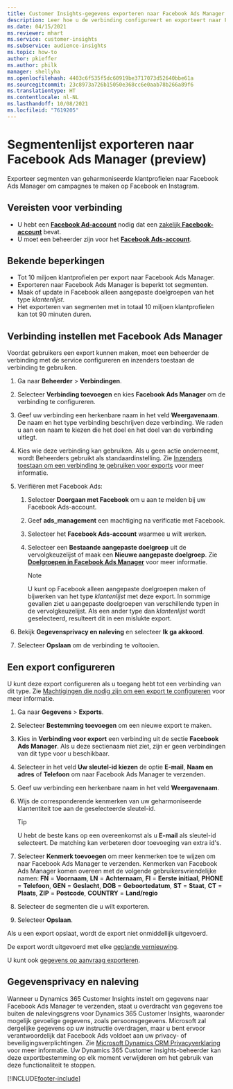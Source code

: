 ```yaml
---
title: Customer Insights-gegevens exporteren naar Facebook Ads Manager
description: Leer hoe u de verbinding configureert en exporteert naar Facebook Ads Manager.
ms.date: 04/15/2021
ms.reviewer: mhart
ms.service: customer-insights
ms.subservice: audience-insights
ms.topic: how-to
author: pkieffer
ms.author: philk
manager: shellyha
ms.openlocfilehash: 4403c6f535f5dc60919be3717073d52640bbe61a
ms.sourcegitcommit: 23c8973a726b15050e368cc6e0aab78b266a89f6
ms.translationtype: HT
ms.contentlocale: nl-NL
ms.lasthandoff: 10/08/2021
ms.locfileid: "7619205"
---
```

# <a name="export-segments-list-to-facebook-ads-manager-preview"></a>Segmentenlijst exporteren naar Facebook Ads Manager (preview)

Exporteer segmenten van geharmoniseerde klantprofielen naar Facebook Ads Manager om campagnes te maken op Facebook en Instagram.

## <a name="prerequisites-for-connection"></a>Vereisten voor verbinding

- U hebt een [**Facebook Ad-account**](https://www.facebook.com/business/learn/lessons/step-by-step-ads-manager-account) nodig dat een [zakelijk **Facebook-account**](https://business.facebook.com/) bevat.
- U moet een beheerder zijn voor het [**Facebook Ads-account**](https://www.facebook.com/business/learn/lessons/step-by-step-ads-manager-account).

## <a name="known-limitations"></a>Bekende beperkingen

- Tot 10 miljoen klantprofielen per export naar Facebook Ads Manager.
- Exporteren naar Facebook Ads Manager is beperkt tot segmenten.
- Maak of update in Facebook alleen aangepaste doelgroepen van het type *klantenlijst*.
- Het exporteren van segmenten met in totaal 10 miljoen klantprofielen kan tot 90 minuten duren.

## <a name="set-up-connection-to-facebook-ads-manager"></a>Verbinding instellen met Facebook Ads Manager

Voordat gebruikers een export kunnen maken, moet een beheerder de verbinding met de service configureren en inzenders toestaan de verbinding te gebruiken.

1. Ga naar **Beheerder** > **Verbindingen**.

1. Selecteer **Verbinding toevoegen** en kies **Facebook Ads Manager** om de verbinding te configureren.

1. Geef uw verbinding een herkenbare naam in het veld **Weergavenaam**. De naam en het type verbinding beschrijven deze verbinding. We raden u aan een naam te kiezen die het doel en het doel van de verbinding uitlegt.

1. Kies wie deze verbinding kan gebruiken. Als u geen actie onderneemt, wordt Beheerders gebruikt als standaardinstelling. Zie [Inzenders toestaan om een verbinding te gebruiken voor exports](connections.md#allow-contributors-to-use-a-connection-for-exports) voor meer informatie.

1. Verifiëren met Facebook Ads: 

   1. Selecteer **Doorgaan met Facebook** om u aan te melden bij uw Facebook Ads-account.

   1. Geef **ads_management** een machtiging na verificatie met Facebook.

   1. Selecteer het **Facebook Ads-account** waarmee u wilt werken.

   1. Selecteer een **Bestaande aangepaste doelgroep** uit de vervolgkeuzelijst of maak een **Nieuwe aangepaste doelgroep**. Zie [**Doelgroepen in Facebook Ads Manager**](https://www.facebook.com/business/help/744354708981227?id=2469097953376494) voor meer informatie.
      > [!NOTE]
      > U kunt op Facebook alleen aangepaste doelgroepen maken of bijwerken van het type *klantenlijst* met deze export. In sommige gevallen ziet u aangepaste doelgroepen van verschillende typen in de vervolgkeuzelijst. Als een ander type dan *klantenlijst* wordt geselecteerd, resulteert dit in een mislukte export. 

1. Bekijk **Gegevensprivacy en naleving** en selecteer **Ik ga akkoord**.

1. Selecteer **Opslaan** om de verbinding te voltooien.

## <a name="configure-an-export"></a>Een export configureren

U kunt deze export configureren als u toegang hebt tot een verbinding van dit type. Zie [Machtigingen die nodig zijn om een export te configureren](export-destinations.md#set-up-a-new-export) voor meer informatie.

1. Ga naar **Gegevens** > **Exports**.

1. Selecteer **Bestemming toevoegen** om een nieuwe export te maken. 

1. Kies in **Verbinding voor export** een verbinding uit de sectie **Facebook Ads Manager**. Als u deze sectienaam niet ziet, zijn er geen verbindingen van dit type voor u beschikbaar.

1. Selecteer in het veld **Uw sleutel-id kiezen** de optie **E-mail**, **Naam en adres** of **Telefoon** om naar Facebook Ads Manager te verzenden. 

1. Geef uw verbinding een herkenbare naam in het veld **Weergavenaam**.

1. Wijs de corresponderende kenmerken van uw geharmoniseerde klantentiteit toe aan de geselecteerde sleutel-id.
   > [!TIP]
   > U hebt de beste kans op een overeenkomst als u **E-mail** als sleutel-id selecteert. De matching kan verbeteren door toevoeging van extra id's.

1. Selecteer **Kenmerk toevoegen** om meer kenmerken toe te wijzen om naar Facebook Ads Manager te verzenden. Kenmerken van Facebook Ads Manager komen overeen met de volgende gebruikersvriendelijke namen: **FN** = **Voornaam**, **LN** = **Achternaam**, **FI** = **Eerste initiaal**, **PHONE** = **Telefoon**, **GEN** = **Geslacht**, **DOB** = **Geboortedatum**, **ST** = **Staat**, **CT** = **Plaats**, **ZIP** = **Postcode**, **COUNTRY** = **Land/regio**

1. Selecteer de segmenten die u wilt exporteren.

1. Selecteer **Opslaan**.

Als u een export opslaat, wordt de export niet onmiddellijk uitgevoerd.

De export wordt uitgevoerd met elke [geplande vernieuwing](system.md#schedule-tab). 

U kunt ook [gegevens op aanvraag exporteren](export-destinations.md#run-exports-on-demand). 

## <a name="data-privacy-and-compliance"></a>Gegevensprivacy en naleving

Wanneer u Dynamics 365 Customer Insights instelt om gegevens naar Facebook Ads Manager te verzenden, staat u overdracht van gegevens toe buiten de nalevingsgrens voor Dynamics 365 Customer Insights, waaronder mogelijk gevoelige gegevens, zoals persoonsgegevens. Microsoft zal dergelijke gegevens op uw instructie overdragen, maar u bent ervoor verantwoordelijk dat Facebook Ads voldoet aan uw privacy- of beveiligingsverplichtingen. Zie [Microsoft Dynamics CRM Privacyverklaring](https://go.microsoft.com/fwlink/?linkid=396732) voor meer informatie.
Uw Dynamics 365 Customer Insights-beheerder kan deze exportbestemming op elk moment verwijderen om het gebruik van deze functionaliteit te stoppen.


[!INCLUDE[footer-include](../includes/footer-banner.md)]

